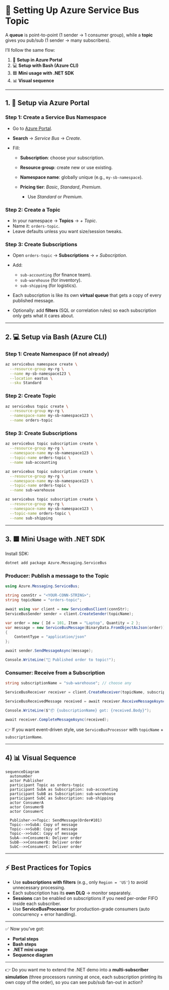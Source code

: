# 📢 Setting Up Azure Service Bus Topic

A **queue** is point-to-point (1 sender → 1 consumer group), while a **topic** gives you pub/sub (1 sender → many subscribers).

I’ll follow the same flow:

1. 🔧 **Setup in Azure Portal**
2. 💻 **Setup with Bash (Azure CLI)**
3. 🟦 **Mini usage with .NET SDK**
4. 📊 **Visual sequence**

---

## 1. 🔧 Setup via Azure Portal

### Step 1: Create a Service Bus Namespace

- Go to [Azure Portal](https://portal.azure.com).
- **Search** → _Service Bus_ → _Create_.
- Fill:

  - **Subscription**: choose your subscription.
  - **Resource group**: create new or use existing.
  - **Namespace name**: globally unique (e.g., `my-sb-namespace`).
  - **Pricing tier**: _Basic_, _Standard_, _Premium_.

    - Use _Standard_ or _Premium_.

### Step 2: Create a Topic

- In your namespace → **Topics** → _+ Topic_.
- Name it: `orders-topic`.
- Leave defaults unless you want size/session tweaks.

### Step 3: Create Subscriptions

- Open `orders-topic` → **Subscriptions** → _+ Subscription_.
- Add:

  - `sub-accounting` (for finance team).
  - `sub-warehouse` (for inventory).
  - `sub-shipping` (for logistics).

- Each subscription is like its own **virtual queue** that gets a copy of every published message.
- Optionally: add **filters** (SQL or correlation rules) so each subscription only gets what it cares about.

---

## 2. 💻 Setup via Bash (Azure CLI)

### Step 1: Create Namespace (if not already)

```bash
az servicebus namespace create \
  --resource-group my-rg \
  --name my-sb-namespace123 \
  --location eastus \
  --sku Standard
```

### Step 2: Create Topic

```bash
az servicebus topic create \
  --resource-group my-rg \
  --namespace-name my-sb-namespace123 \
  --name orders-topic
```

### Step 3: Create Subscriptions

```bash
az servicebus topic subscription create \
  --resource-group my-rg \
  --namespace-name my-sb-namespace123 \
  --topic-name orders-topic \
  --name sub-accounting

az servicebus topic subscription create \
  --resource-group my-rg \
  --namespace-name my-sb-namespace123 \
  --topic-name orders-topic \
  --name sub-warehouse

az servicebus topic subscription create \
  --resource-group my-rg \
  --namespace-name my-sb-namespace123 \
  --topic-name orders-topic \
  --name sub-shipping
```

---

## 3. 🟦 Mini Usage with .NET SDK

Install SDK:

```bash
dotnet add package Azure.Messaging.ServiceBus
```

### Producer: Publish a message to the Topic

```csharp
using Azure.Messaging.ServiceBus;

string connStr = "<YOUR-CONN-STRING>";
string topicName = "orders-topic";

await using var client = new ServiceBusClient(connStr);
ServiceBusSender sender = client.CreateSender(topicName);

var order = new { Id = 101, Item = "Laptop", Quantity = 2 };
var message = new ServiceBusMessage(BinaryData.FromObjectAsJson(order))
{
    ContentType = "application/json"
};

await sender.SendMessageAsync(message);

Console.WriteLine("📢 Published order to topic!");
```

### Consumer: Receive from a Subscription

```csharp
string subscriptionName = "sub-warehouse"; // choose any

ServiceBusReceiver receiver = client.CreateReceiver(topicName, subscriptionName);

ServiceBusReceivedMessage received = await receiver.ReceiveMessageAsync();

Console.WriteLine($"📦 {subscriptionName} got: {received.Body}");

await receiver.CompleteMessageAsync(received);
```

👉 If you want event-driven style, use `ServiceBusProcessor` with `topicName` + `subscriptionName`.

---

## 4) 📊 Visual Sequence

```mermaid
sequenceDiagram
  autonumber
  actor Publisher
  participant Topic as orders-topic
  participant SubA as Subscription: sub-accounting
  participant SubB as Subscription: sub-warehouse
  participant SubC as Subscription: sub-shipping
  actor ConsumerA
  actor ConsumerB
  actor ConsumerC

  Publisher->>Topic: SendMessage(Order#101)
  Topic-->>SubA: Copy of message
  Topic-->>SubB: Copy of message
  Topic-->>SubC: Copy of message
  SubA-->>ConsumerA: Deliver order
  SubB-->>ConsumerB: Deliver order
  SubC-->>ConsumerC: Deliver order
```

---

## ⚡ Best Practices for Topics

- Use **subscriptions with filters** (e.g., only `Region = 'US'`) to avoid unnecessary processing.
- Each subscription has its **own DLQ** → monitor separately.
- **Sessions** can be enabled on subscriptions if you need per-order FIFO inside each subscriber.
- Use **ServiceBusProcessor** for production-grade consumers (auto concurrency + error handling).

---

✅ Now you’ve got:

- **Portal steps**
- **Bash steps**
- **.NET mini usage**
- **Sequence diagram**

---

👉 Do you want me to extend the .NET demo into a **multi-subscriber simulation** (three processors running at once, each subscription printing its own copy of the order), so you can see pub/sub fan-out in action?
